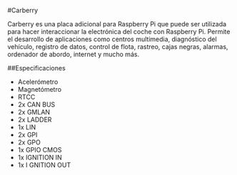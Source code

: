 <!--
---
name: Carberry
class: board
type: other
formfactor: Custom
manufacturer: Paser
description: add-on board designed to inteface with car electronics
url: http://www.carberry.it/en/p/347/Carberry/
buy: http://www.carberry.it
image: 'carberry.png'
pincount: 26
eeprom: no
power:
  '2':
ground:
  '6':
pin:
  '8':
    name: TXD / Transmit
    direction: output
  '10':
    name: RXD / Receive
    direction: input
  '12':
    name: LIRC
  '13':
    name: Shutdown
-->
#Carberry

Carberry es una placa adicional para Raspberry Pi que puede ser utilizada para hacer interaccionar la electrónica del coche con Raspberry Pi. Permite el desarrollo de aplicaciones como centros multimedia, diagnóstico del vehículo, registro de datos, control de flota, rastreo, cajas negras, alarmas, ordenador de abordo, internet y mucho más.

##Especificaciones
- Acelerómetro
- Magnetómetro
- RTCC
- 2x CAN BUS
- 2x GMLAN
- 2x LADDER
- 1x LIN
- 2x GPI
- 2x GPO
- 1x GPIO CMOS
- 1x IGNITION IN
- 1x I GNITION OUT
